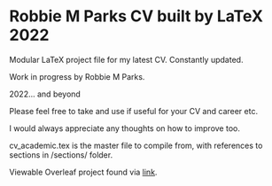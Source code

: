 # Robbie M Parks CV built by LaTeX 2022

Modular LaTeX project file for my latest CV. Constantly updated.

Work in progress by Robbie M Parks.

2022... and beyond

Please feel free to take and use if useful for your CV and career etc.

I would always appreciate any thoughts on how to improve too.

cv_academic.tex is the master file to compile from, with references to sections in /sections/ folder.

Viewable Overleaf project found via [link](https://www.overleaf.com/read/nnmzwnggmmkc).
